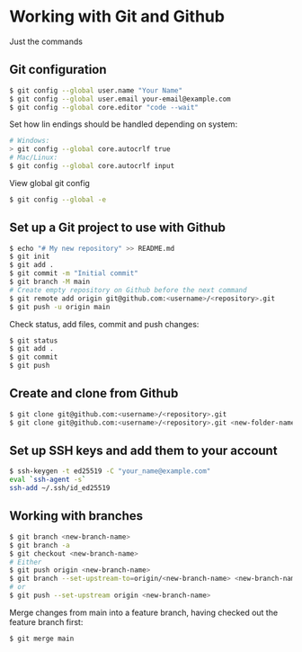 # Working with Git and Github

Just the commands

## Git configuration
```zsh
$ git config --global user.name "Your Name"
$ git config --global user.email your-email@example.com
$ git config --global core.editor "code --wait"
```

Set how lin endings should be handled depending on system:
```zsh
# Windows:
> git config --global core.autocrlf true
# Mac/Linux:
$ git config --global core.autocrlf input
```

View global git config
```zsh
$ git config --global -e
```

## Set up a Git project to use with Github

```zsh
$ echo "# My new repository" >> README.md
$ git init
$ git add .
$ git commit -m "Initial commit"
$ git branch -M main
# Create empty repository on Github before the next command
$ git remote add origin git@github.com:<username>/<repository>.git
$ git push -u origin main
```
Check status, add files, commit and push changes:
```zsh
$ git status
$ git add .
$ git commit
$ git push
```


## Create and clone from Github

```zsh
$ git clone git@github.com:<username>/<repository>.git
$ git clone git@github.com:<username>/<repository>.git <new-folder-name>
```

## Set up SSH keys and add them to your account

```zsh
$ ssh-keygen -t ed25519 -C "your_name@example.com"
eval `ssh-agent -s`
ssh-add ~/.ssh/id_ed25519
```

## Working with branches

```zsh
$ git branch <new-branch-name>
$ git branch -a
$ git checkout <new-branch-name>
# Either
$ git push origin <new-branch-name>
$ git branch --set-upstream-to=origin/<new-branch-name> <new-branch-name>
# or
$ git push --set-upstream origin <new-branch-name>
```

Merge changes from main into a feature branch, having checked out the feature branch first:
```zsh
$ git merge main
```